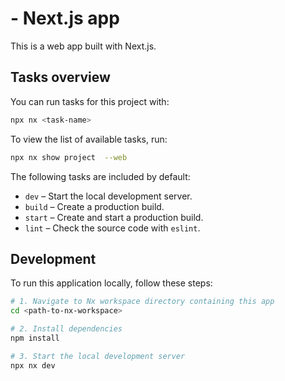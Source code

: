 # - Next.js app

This is a web app built with Next.js.

## Tasks overview

You can run tasks for this project with:

```sh
npx nx <task-name>
```

To view the list of available tasks, run:

```sh
npx nx show project  --web
```

The following tasks are included by default:

- `dev` – Start the local development server.
- `build` – Create a production build.
- `start` – Create and start a production build.
- `lint` – Check the source code with `eslint`.

## Development

To run this application locally, follow these steps:

```sh
# 1. Navigate to Nx workspace directory containing this app
cd <path-to-nx-workspace>

# 2. Install dependencies
npm install

# 3. Start the local development server
npx nx dev
```
